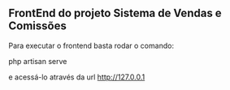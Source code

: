 ## FrontEnd do projeto Sistema de Vendas e Comissões

Para executar o frontend basta rodar o comando:

php artisan serve

e acessá-lo através da url http://127.0.0.1